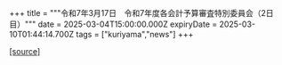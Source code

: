 +++
title = """令和7年3月17日　令和7年度各会計予算審査特別委員会（2日目）"""
date = 2025-03-04T15:00:00.000Z
expiryDate = 2025-03-10T01:44:14.700Z
tags = ["kuriyama","news"]
+++


[[source]](https://www.town.kuriyama.hokkaido.jp/site/gikai/30678.html)
